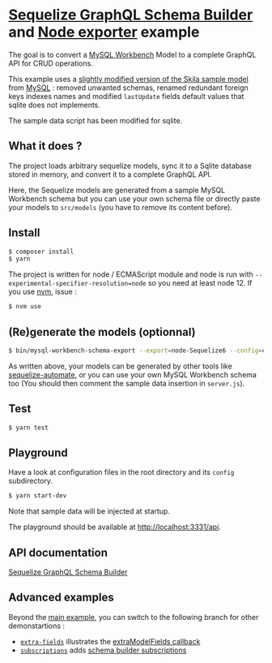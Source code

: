 # [Sequelize GraphQL Schema Builder](https://github.com/molaux/sequelize-graphql-schema-builder) and [Node exporter](https://github.com/molaux/node-exporter) example

The goal is to convert a [MySQL Workbench](http://www.mysql.com/products/workbench/) Model to a complete GraphQL API for CRUD operations.

This example uses a [slightly modified version of the Skila sample model](tree/master/data/sakila-db/sakila-modified.mwb) from [MySQL](https://dev.mysql.com/doc/sakila/en/sakila-installation.html) : removed unwanted schemas, renamed redundant foreign keys indexes names and modified `lastUpdate` fields default values that sqlite does not implements.

The sample data script has been modified for sqlite.

## What it does ?

The project loads arbitrary sequelize models, sync it to a Sqlite database stored in memory, and convert it to a complete GraphQL API.

Here, the Sequelize models are generated from a sample MySQL Workbench schema but you can use your own schema file or directly paste your models to `src/models` (you have to remove its content before).

## Install

```bash
$ composer install
$ yarn
```

The project is written for node / ECMAScript module and node is run with `--experimental-specifier-resolution=node` so you need at least node 12. If you use [nvm](https://github.com/nvm-sh/nvm), issue :

```bash
$ nvm use
```

## (Re)generate the models (optionnal)

```bash
$ bin/mysql-workbench-schema-export --export=node-Sequelize6 --config=config/mysql-worbench-exporter.json data/sakila-db/sakila-modified.mwb
```

As written above, your models can be generated by other tools like [sequelize-automate](https://www.npmjs.com/package/sequelize-automate), or you can use your own MySQL Workbench schema too (You should then comment the sample data insertion in `server.js`).

## Test

```bash
$ yarn test
```

## Playground

Have a look at configuration files in the root directory and its `config` subdirectory.

```bash
$ yarn start-dev
```

Note that sample data will be injected at startup.

The playground should be available at [http://localhost:3331/api](http://localhost:3331/api).

## API documentation

[Sequelize GraphQL Schema Builder](https://github.com/molaux/sequelize-graphql-schema-builder)

## Advanced examples

Beyond the [main example](https://github.com/molaux/sequelize-graphql-schema-builder-example), you can switch to the following branch for other demonstartions :
  * [`extra-fields`](https://github.com/molaux/sequelize-graphql-schema-builder-example/tree/extra-fields) illustrates the [extraModelFields callback](https://github.com/molaux/sequelize-graphql-schema-builder#extramodelfields-modelstypes-nameformatter-logger--model)
  * [`subscriptions`](https://github.com/molaux/sequelize-graphql-schema-builder-example/tree/subscriptions) adds [schema builder subscriptions](https://github.com/molaux/sequelize-graphql-schema-builder#subscriptions)
